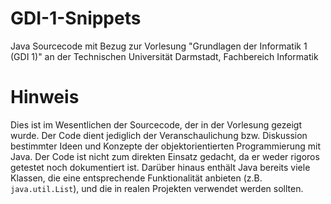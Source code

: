 GDI-1-Snippets
==============

Java Sourcecode mit Bezug zur Vorlesung "Grundlagen der Informatik 1 (GDI 1)" an der Technischen Universität Darmstadt, Fachbereich Informatik

Hinweis
=======

Dies ist im Wesentlichen der Sourcecode, der in der Vorlesung gezeigt wurde. 
Der Code dient jediglich der Veranschaulichung bzw. Diskussion bestimmter Ideen und Konzepte der objektorientierten Programmierung mit Java. 
Der Code ist nicht zum direkten Einsatz gedacht, da er weder rigoros getestet noch dokumentiert ist. Darüber hinaus
 enthält Java bereits viele Klassen, die eine entsprechende Funktionalität anbieten (z.B. `java.util.List`), und die in realen Projekten verwendet werden 
sollten.


